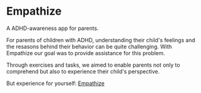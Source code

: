 # Empathize
A ADHD-awareness app for parents. 

For parents of children with ADHD, understanding their child's feelings and the resasons behind their behavior can be quite challenging. With Empathize our goal was to provide assistance for this problem. 

Through exercises and tasks, we aimed to enable parents not only to comprehend but also to experience their child's perspective.

But experience for yourself: [Empathize](https://www.figma.com/proto/HyGQKmn688sw8WYRsn1gXo/Empathize?page-id=0%3A1&type=design&node-id=19-50&viewport=-1941%2C-626%2C0.12&t=UiXYVLk0AYNwfaKh-1&scaling=scale-down&starting-point-node-id=19%3A50&show-proto-sidebar=1&mode=design)

